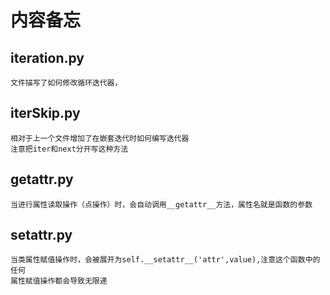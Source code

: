 内容备忘
========
## iteration.py
    文件描写了如何修改循环迭代器，
## iterSkip.py
    相对于上一个文件增加了在嵌套迭代时如何编写迭代器
    注意把iter和next分开写这种方法
## getattr.py
    当进行属性读取操作（点操作）时，会自动调用__getattr__方法，属性名就是函数的参数
## setattr.py
    当类属性赋值操作时，会被展开为self.__setattr__('attr',value),注意这个函数中的任何
    属性赋值操作都会导致无限递

